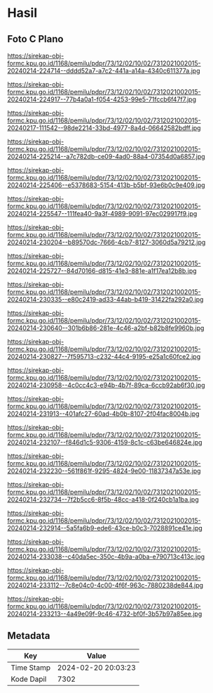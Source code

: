 # Hasil

## Foto C Plano

https://sirekap-obj-formc.kpu.go.id/1168/pemilu/pdpr/73/12/02/10/02/7312021002015-20240214-224714--dddd52a7-a7c2-441a-a14a-4340c611377a.jpg

https://sirekap-obj-formc.kpu.go.id/1168/pemilu/pdpr/73/12/02/10/02/7312021002015-20240214-224917--77b4a0a1-f054-4253-99e5-71fccb6f47f7.jpg

https://sirekap-obj-formc.kpu.go.id/1168/pemilu/pdpr/73/12/02/10/02/7312021002015-20240217-111542--98de2214-33bd-4977-8a4d-06642582bdff.jpg

https://sirekap-obj-formc.kpu.go.id/1168/pemilu/pdpr/73/12/02/10/02/7312021002015-20240214-225214--a7c782db-ce09-4ad0-88a4-07354d0a6857.jpg

https://sirekap-obj-formc.kpu.go.id/1168/pemilu/pdpr/73/12/02/10/02/7312021002015-20240214-225406--e5378683-5154-413b-b5bf-93e6b0c9e409.jpg

https://sirekap-obj-formc.kpu.go.id/1168/pemilu/pdpr/73/12/02/10/02/7312021002015-20240214-225547--111fea40-9a3f-4989-9091-97ec029917f9.jpg

https://sirekap-obj-formc.kpu.go.id/1168/pemilu/pdpr/73/12/02/10/02/7312021002015-20240214-230204--b89570dc-7666-4cb7-8127-3060d5a79212.jpg

https://sirekap-obj-formc.kpu.go.id/1168/pemilu/pdpr/73/12/02/10/02/7312021002015-20240214-225727--84d70166-d815-41e3-881e-a1f17ea12b8b.jpg

https://sirekap-obj-formc.kpu.go.id/1168/pemilu/pdpr/73/12/02/10/02/7312021002015-20240214-230335--e80c2419-ad33-44ab-b419-31422fa292a0.jpg

https://sirekap-obj-formc.kpu.go.id/1168/pemilu/pdpr/73/12/02/10/02/7312021002015-20240214-230640--301b6b86-281e-4c46-a2bf-b82b8fe9960b.jpg

https://sirekap-obj-formc.kpu.go.id/1168/pemilu/pdpr/73/12/02/10/02/7312021002015-20240214-230827--7f595713-c232-44c4-9195-e25a1c60fce2.jpg

https://sirekap-obj-formc.kpu.go.id/1168/pemilu/pdpr/73/12/02/10/02/7312021002015-20240214-230958--4c0cc4c3-e94b-4b7f-89ca-6ccb92ab6f30.jpg

https://sirekap-obj-formc.kpu.go.id/1168/pemilu/pdpr/73/12/02/10/02/7312021002015-20240214-231913--401afc27-60ad-4b0b-8107-2f04fac8004b.jpg

https://sirekap-obj-formc.kpu.go.id/1168/pemilu/pdpr/73/12/02/10/02/7312021002015-20240214-232107--f846d1c5-9306-4159-8c1c-c63be646824e.jpg

https://sirekap-obj-formc.kpu.go.id/1168/pemilu/pdpr/73/12/02/10/02/7312021002015-20240214-232230--561f861f-9295-4824-9e00-11837347a53e.jpg

https://sirekap-obj-formc.kpu.go.id/1168/pemilu/pdpr/73/12/02/10/02/7312021002015-20240214-232734--7f2b5cc6-8f5b-48cc-a418-0f240cb1a1ba.jpg

https://sirekap-obj-formc.kpu.go.id/1168/pemilu/pdpr/73/12/02/10/02/7312021002015-20240214-232914--5a5fa6b9-ede6-43ce-b0c3-7028891ce41e.jpg

https://sirekap-obj-formc.kpu.go.id/1168/pemilu/pdpr/73/12/02/10/02/7312021002015-20240214-233038--c40da5ec-350c-4b9a-a0ba-e790713c413c.jpg

https://sirekap-obj-formc.kpu.go.id/1168/pemilu/pdpr/73/12/02/10/02/7312021002015-20240214-233112--7c8e04c0-4c00-4f6f-963c-7880238de844.jpg

https://sirekap-obj-formc.kpu.go.id/1168/pemilu/pdpr/73/12/02/10/02/7312021002015-20240214-233213--4a49e09f-9c46-4732-bf0f-3b57b97a85ee.jpg


## Metadata

| Key        | Value               |
| ---------- | ------------------- |
| Time Stamp | 2024-02-20 20:03:23 |
| Kode Dapil | 7302                |



